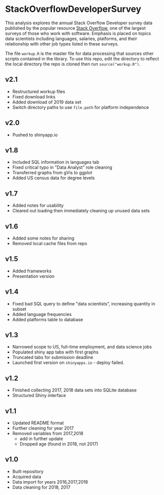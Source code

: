# StackOverflowDeveloperSurvey
This analysis explores the annual Stack Overflow Developer survey data published by the popular resource [Stack Overflow](https://insights.stackoverflow.com/survey/?utm_source=so-owned&utm_medium=blog&utm_campaign=dev-survey-2019&utm_content=launch-blog), one of the largest surveys of those who work with software. Emphasis is placed on topics data scientists including languages, salaries, platforms, and their relationship with other job types listed in these surveys. 

The file `workup.R` is the master file for data processing that sources other scripts contained in the library. To use this repo, edit the directory to reflect the local directory the repo is cloned then run `source("workup.R")`.




## v2.1
  * Restructured workup files
  * Fixed download links
  * Added download of 2019 data set
  * Switch directory paths to use `file.path` for platform independence 

## v2.0
  * Pushed to shinyapp.io

## v1.8
  * Included SQL information in languages tab
  * Fixed critical typo in "Data Analyst" role cleaning
  * Transferred graphs from gVis to ggplot
  * Added US census data for degree levels

## v1.7
  * Added notes for usability
  * Cleared out loading then immediately cleaning up unused data sets

## v1.6
  * Added some notes for sharing
  * Removed local cache files from repo

## v1.5
  * Added frameworks
  * Presentation version

## v1.4
  * Fixed bad SQL query to define "data scientists", increasing quantity in subset
  * Added language frequencies
  * Added platforms table to database

## v1.3
  * Narrowed scope to US, full-time employment, and data science jobs
  * Populated shiny app tabs with first graphs
  * Truncated tabs for submission deadline
  * Launched first version on `shinyapps.io` - deploy failed. 

## v1.2
  * Finished collecting 2017, 2018 data sets into SQLite database
  * Structured Shiny interface

## v1.1
  * Updated README format
  * Further cleaning for year 2017
  * Removed variables from 2017,2018
    + add in further update
    + Dropped age (found in 2018, not 2017)

## v1.0
  * Built repository
  * Acquired data
  * Data import for years 2016,2017,2018
  * Data cleaning for 2018, 2017
